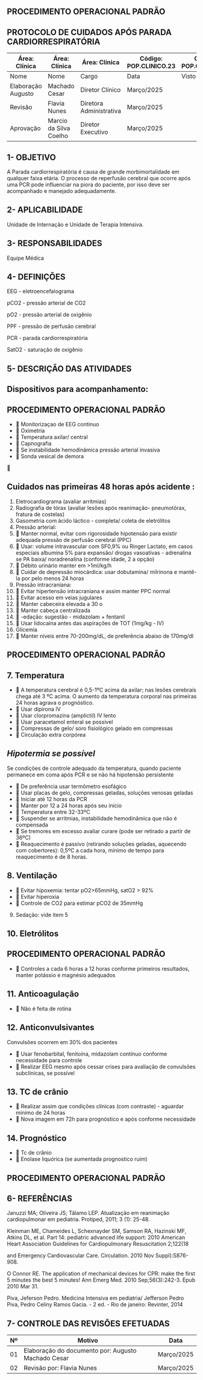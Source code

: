 <!-- image -->

## PROCEDIMENTO OPERACIONAL PADRÃO

## PROTOCOLO DE CUIDADOS APÓS PARADA CARDIORRESPIRATÓRIA

| Área: Clínica      | Área: Clínica          | Área: Clínica           | Código: POP.CLINICO.23   | Código: POP.CLINICO.23   |
|--------------------|------------------------|-------------------------|--------------------------|--------------------------|
| Nome               | Nome                   | Cargo                   | Data                     | Visto                    |
| Elaboração Augusto | Machado Cesar          | Diretor Clínico         | Março/2025               |                          |
| Revisão            | Flavia Nunes           | Diretora Administrativa | Março/2025               |                          |
| Aprovação          | Marcio da Silva Coelho | Diretor Executivo       | Março/2025               |                          |

## 1- OBJETIVO

A  Parada  cardiorrespiratória  é  causa  de  grande  morbimortalidade  em  qualquer faixa etária. O processo de reperfusão cerebral que ocorre após uma PCR pode influenciar  na  piora  do  paciente,  por  isso  deve  ser  acompanhado  e  manejado adequadamente.

## 2- APLICABILIDADE

Unidade de Internação e Unidade de Terapia Intensiva.

## 3- RESPONSABILIDADES

Equipe Médica

## 4- DEFINIÇÕES

EEG - eletroencefalograma

pCO2 - pressão arterial de CO2

pO2 - pressão arterial de oxigênio

PPF - pressão de perfusão cerebral

PCR - parada cardiorrespiratória

SatO2 - saturação de oxigênio

## 5- DESCRIÇÃO DAS ATIVIDADES

## Dispositivos para acompanhamento:

<!-- image -->

## PROCEDIMENTO OPERACIONAL PADRÃO

-  Monitorizaçao de EEG continuo
-  Oximetria
-  Temperatura axilar/ central
-  Capnografia
-  Se instabilidade hemodinâmica pressão arterial invasiva
-  Sonda vesical de demora



## Cuidados nas primeiras 48 horas após acidente :

1.  Eletrocardiograma (avaliar arritmias)
2.  Radiografia de tórax (avaliar lesões após reanimação- pneumotórax, fratura de costelas)
3.   Gasometria com ácido láctico - completa/ coleta de eletrólitos
4.   Pressão arterial:
5.  Manter normal, evitar com rigorosidade hipotensão para existir adequada pressão de perfusão cerebral (PPC)
6.  Usar:  volume  intravascular  com  SF0,9%  ou  Ringer  Lactato,  em  casos especiais albumina 5% para expansão/ drogas vasoativas - adrenalina se PA baixa/ noradrenalina (conforme idade, 2 a  opção)
7.  Débito urinário manter em &gt;1ml/kg/h
8.  Cuidar  de  depressão  miocárdica:  usar  dobutamina/  milrinona  e  mantê-la por pelo menos 24 horas
5.  Pressão intracraniana:
10.  Evitar hipertensão intracraniana e assim manter PPC normal
11.  Evitar acesso em veias jugulares
12.  Manter cabeceira elevada a 30 o
13.  Manter cabeça centralizada
14.  -edação: sugestão - midazolam + fentanil
15.  Usar lidocaína antes das aspirações de TOT (1mg/kg - IV)
6.  Glicemia
17.  Manter níveis entre 70-200mg/dL, de preferência abaixo de 170mg/dl

<!-- image -->

## PROCEDIMENTO OPERACIONAL PADRÃO

## 7.  Temperatura

-  A  temperatura  cerebral  é  0,5-1ºC  acima  da  axilar;  nas  lesões  cerebrais chega até 3 ºC acima. O aumento da temperatura corporal nas primeiras 24 horas agrava o prognóstico.
-  Usar dipirona IV
-  Usar clorpromazina (amplictil) IV lento
-  Usar paracetamol enteral se possível
-  Compressas de gelo/ soro fisiológico gelado em compressas
-  Circulação extra corpórea

## ***Hipotermia se possível***

Se condições de controle adequado da temperatura, quando paciente permanece em coma após PCR e se não há hipotensão persistente

-  De preferência usar termômetro esofágico
-  Usar placas de gelo, compressas geladas, soluções venosas geladas
-  Iniciar até 12 horas da PCR
-  Manter por 12 a 24 horas após seu início
-  Temperatura entre 32-33ºC
-  Suspender se arritmias, instabilidade hemodinâmica que não é compensada
-  Se tremores em excesso avaliar curare (pode ser retirado a partir de 36ºC)
-  Reaquecimento  é  passivo  (retirando  soluções  geladas,  aquecendo  com cobertores): 0,5ºC a cada hora, mínimo de tempo para reaquecimento é de 8 horas.

## 8.  Ventilação

-  Evitar hipoxemia: tentar pO2&gt;65mmHg, satO2 &gt; 92%
-  Evitar hiperoxia
-  Controle de CO2 para estimar pCO2 de 35mmHg
9.  Sedação: vide item 5

## 10.   Eletrólitos

<!-- image -->

## PROCEDIMENTO OPERACIONAL PADRÃO

-  Controles a cada 6 horas a 12 horas conforme primeiros resultados, manter potássio e magnésio adequados

## 11.  Anticoagulação

-  Não é feita de rotina

## 12.   Anticonvulsivantes

Convulsões ocorrem em 30% dos pacientes

-  Usar  fenobarbital,  fenitoína,  midazolam  contínuo  conforme  necessidade para controle
-  Realizar  EEG  mesmo  após  cessar  crises  para  avaliação  de  convulsões subclínicas, se possível

## 13.  TC de crânio

-  Realizar assim que condições clínicas (com contraste) - aguardar mínimo de 24 horas
-  Nova imagem em 72h para prognóstico e após conforme necessidade

## 14.  Prognóstico

-  Tc de crânio
-  Enolase liquórica (se aumentada prognostico ruim)

<!-- image -->

## PROCEDIMENTO OPERACIONAL PADRÃO

## 6- REFERÊNCIAS

Januzzi MA; Oliveira JS; Tálamo LEP. Atualização em reanimação cardiopulmonar em pediatria. Protiped, 2011; 3 (1): 25-48.

Kleinman ME, Chameides L, Schexnayder SM, Samson RA, Hazinski MF, Atkins DL,  et al. Part 14: pediatric advanced  life support:  2010  American  Heart Association Guidelines for Cardiopulmonary Resuscitation 2;122(18

and Emergency Cardiovascular Care. Circulation. 2010 Nov Suppl):S876-908.

O Connor RE. The application of mechanical devices for CPR: make the first 5 minutes the best 5 minutes! Ann Emerg Med. 2010 Sep;56(3):242-3. Epub 2010 Mar 31.

Piva,  Jeferson  Pedro.  Medicina  Intensiva  em  pediatria/  Jefferson  Pedro  Piva, Pedro Celiny Ramos Gacia. - 2 ed. - Rio de janeiro: Revinter, 2014

## 7- CONTROLE DAS REVISÕES EFETUADAS

|   Nº | Motivo                                             | Data       |
|------|----------------------------------------------------|------------|
|   01 | Elaboração do documento por: Augusto Machado Cesar | Março/2025 |
|   02 | Revisão por: Flavia Nunes                          | Março/2025 |